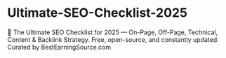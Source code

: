 # Ultimate-SEO-Checklist-2025
🚀 The Ultimate SEO Checklist for 2025 — On-Page, Off-Page, Technical, Content &amp; Backlink Strategy.  Free, open-source, and constantly updated. Curated by BestEarningSource.com
